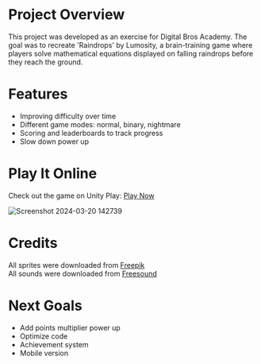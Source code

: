 # Project Overview
This project was developed as an exercise for Digital Bros Academy. The goal was to recreate 'Raindrops' by Lumosity, a brain-training game where players solve mathematical equations displayed on falling raindrops before they reach the ground.

# Features
* Improving difficulty over time
* Different game modes: normal, binary, nightmare
* Scoring and leaderboards to track progress
* Slow down power up

# Play It Online
Check out the game on Unity Play: [Play Now](https://play.unity.com/mg/other/build-1-1-webgl)

![Screenshot 2024-03-20 142739](https://github.com/diegogurr/RaindropsRemake/assets/15808019/f7ef812b-5899-4d45-8aec-00787cda4c5e)

# Credits
All sprites were downloaded from [Freepik](https://www.freepik.com/)  
All sounds were downloaded from [Freesound](https://www.freesound.org/)

# Next Goals
* Add points multiplier power up
* Optimize code
* Achievement system
* Mobile version

